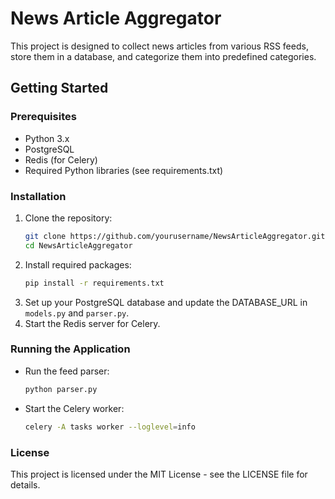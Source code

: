 # News Article Aggregator

This project is designed to collect news articles from various RSS feeds, store them in a database, and categorize them into predefined categories.

## Getting Started

### Prerequisites

- Python 3.x
- PostgreSQL
- Redis (for Celery)
- Required Python libraries (see requirements.txt)

### Installation

1. Clone the repository:
   ```bash
   git clone https://github.com/yourusername/NewsArticleAggregator.git
   cd NewsArticleAggregator
   ```
2. Install required packages:
   ```bash
   pip install -r requirements.txt
   ```
3. Set up your PostgreSQL database and update the DATABASE_URL in `models.py` and `parser.py`.
4. Start the Redis server for Celery.

### Running the Application

- Run the feed parser:
  ```bash
  python parser.py
  ```
- Start the Celery worker:
  ```bash
  celery -A tasks worker --loglevel=info
  ```

### License

This project is licensed under the MIT License - see the LICENSE file for details.
